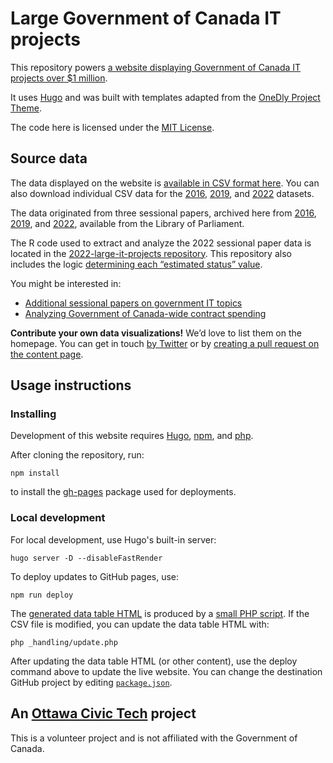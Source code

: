 # Large Government of Canada IT projects

This repository powers [a website displaying Government of Canada IT projects over $1 million](https://large-government-of-canada-it-projects.github.io/).

It uses [Hugo](https://gohugo.io) and was built with templates adapted from the [OneDly Project Theme](https://github.com/cdeck3r/OneDly-Theme).

The code here is licensed under the [MIT License](https://github.com/YOWCT/large-government-of-canada-it-projects/blob/master/LICENSE). 

## Source data

The data displayed on the website is [available in CSV format here](https://github.com/YOWCT/large-government-of-canada-it-projects/blob/master/static/csv/gc-it-projects-combined.csv). You can also download individual CSV data for the [2016](https://github.com/YOWCT/large-government-of-canada-it-projects/blob/master/static/csv/gc-it-projects-2016.csv), [2019](https://github.com/YOWCT/large-government-of-canada-it-projects/blob/master/static/csv/gc-it-projects-2019.csv), and [2022](https://github.com/YOWCT/large-government-of-canada-it-projects/blob/master/static/csv/gc-it-projects-2022.csv) datasets.

The data originated from three sessional papers, archived here from [2016](https://github.com/YOWCT/large-government-of-canada-it-projects/blob/master/static/pdf/8555-421-266.pdf), [2019](https://github.com/YOWCT/large-government-of-canada-it-projects/blob/master/static/pdf/8555-421-2460.pdf), and [2022](https://large-government-of-canada-it-projects.github.io/pdf/8530-441-13-505-b.pdf), available from the Library of Parliament.

The R code used to extract and analyze the 2022 sessional paper data is located in the [2022-large-it-projects repository](https://github.com/sboots/2022-large-it-projects). This repository also includes the logic [determining each “estimated status” value](https://github.com/sboots/2022-large-it-projects/blob/main/compare-part-2.R#L132-L139).

You might be interested in:

*   [Additional sessional papers on government IT topics](https://github.com/lchski/free-the-data/tree/master/lop/sessional-papers)
*   [Analyzing Government of Canada-wide contract spending](https://goc-spending.github.io/analysis/)

**Contribute your own data visualizations!** We’d love to list them on the homepage. You can get in touch [by Twitter](https://twitter.com/sboots) or by [creating a pull request on the content page](https://github.com/YOWCT/large-government-of-canada-it-projects/blob/master/content/post/index-2.md#learn-more).

## Usage instructions

### Installing

Development of this website requires [Hugo](https://gohugo.io/getting-started/installing), [npm](https://nodejs.org/en/download/), and [php](https://www.php.net/manual/en/install.php).

After cloning the repository, run:

```
npm install
```

to install the [gh-pages](https://github.com/tschaub/gh-pages) package used for deployments.

### Local development

For local development, use Hugo's built-in server:

```
hugo server -D --disableFastRender
```

To deploy updates to GitHub pages, use:

```
npm run deploy
```

The [generated data table HTML](https://github.com/YOWCT/large-government-of-canada-it-projects/blob/master/layouts/shortcodes/tabledata.html) is produced by a [small PHP script](https://github.com/YOWCT/large-government-of-canada-it-projects/blob/master/_handling/update.php). If the CSV file is modified, you can update the data table HTML with:

```
php _handling/update.php
```

After updating the data table HTML (or other content), use the deploy command above to update the live website. You can change the destination GitHub project by editing [`package.json`](https://github.com/YOWCT/large-government-of-canada-it-projects/blob/master/package.json).

## An [Ottawa Civic Tech](https://ottawacivictech.ca/) project

This is a volunteer project and is not affiliated with the Government of Canada.
